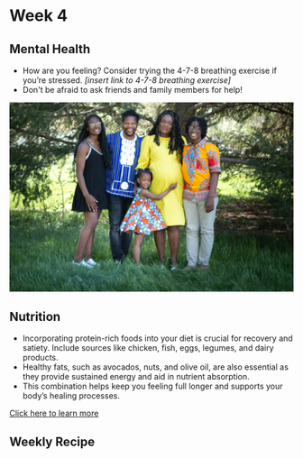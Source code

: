 # Week 4
## Mental Health
- How are you feeling? Consider trying the 4-7-8 breathing exercise if you’re stressed. *[insert link to 4-7-8 breathing exercise]*
- Don't be afraid to ask friends and family members for help!

![A family standing together beneath a tree](/markdown/weeks/images/family_under_tree.jpg)

## Nutrition
- Incorporating protein-rich foods into your diet is crucial for recovery and satiety. Include sources like chicken, fish, eggs, legumes, and dairy products. 
- Healthy fats, such as avocados, nuts, and olive oil, are also essential as they provide sustained energy and aid in nutrient absorption. 
- This combination helps keep you feeling full longer and supports your body’s healing processes.

[Click here to learn more](https://www.mayoclinic.org/healthy-lifestyle/infant-and-toddler-health/in-depth/breastfeeding-nutrition/art-20046912)

## Weekly Recipe
